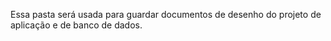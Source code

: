Essa pasta será usada para guardar documentos de desenho do projeto de aplicação e de banco de dados.
